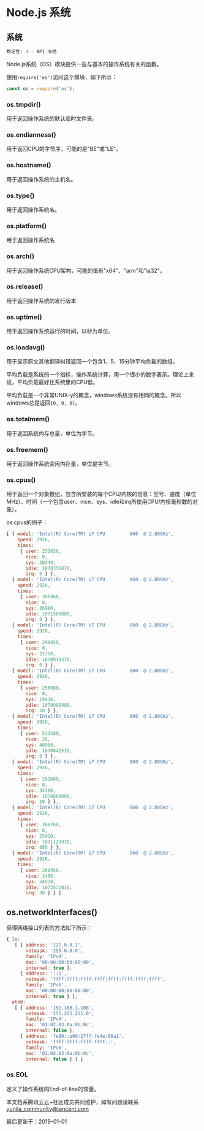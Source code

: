 # Node.js 系统

## 系统

```js
稳定性: 4 - API 冻结
```

Node.js系统（OS）模块提供一些与基本的操作系统有关的函数。

使用`require('os')`访问这个模块，如下所示：

```js
const os = require('os');
```

### os.tmpdir()

用于返回操作系统的默认临时文件夹。

### os.endianness()

用于返回CPU的字节序，可能的是"BE"或"LE"。

### os.hostname()

用于返回操作系统的主机名。

### os.type()

用于返回操作系统名。

### os.platform()

用于返回操作系统名

### os.arch()

用于返回操作系统CPU架构，可能的值有"x64"、"arm"和"ia32"。

### os.release()

用于返回操作系统的发行版本

### os.uptime()

用于返回操作系统运行的时间，以秒为单位。

### os.loadavg()

用于显示原文其他翻译纠错返回一个包含1、5、15分钟平均负载的数组。

平均负载是系统的一个指标，操作系统计算，用一个很小的数字表示。理论上来说，平均负载最好比系统里的CPU低。

平均负载是一个非常UNIX-y的概念，windows系统没有相同的概念。所以windows总是返回`[0, 0, 0]`。

### os.totalmem()

用于返回系统内存总量，单位为字节。

### os.freemem()

用于返回操作系统空闲内存量，单位是字节。

### os.cpus()

用于返回一个对象数组，包含所安装的每个CPU/内核的信息：型号、速度（单位 MHz）、时间（一个包含user、nice、sys、idle和irq所使用CPU/内核毫秒数的对象）。

os.cpus的例子：

```js
[ { model: 'Intel(R) Core(TM) i7 CPU         860  @ 2.80GHz',
    speed: 2926,
    times:
     { user: 252020,
       nice: 0,
       sys: 30340,
       idle: 1070356870,
       irq: 0 } },
  { model: 'Intel(R) Core(TM) i7 CPU         860  @ 2.80GHz',
    speed: 2926,
    times:
     { user: 306960,
       nice: 0,
       sys: 26980,
       idle: 1071569080,
       irq: 0 } },
  { model: 'Intel(R) Core(TM) i7 CPU         860  @ 2.80GHz',
    speed: 2926,
    times:
     { user: 248450,
       nice: 0,
       sys: 21750,
       idle: 1070919370,
       irq: 0 } },
  { model: 'Intel(R) Core(TM) i7 CPU         860  @ 2.80GHz',
    speed: 2926,
    times:
     { user: 256880,
       nice: 0,
       sys: 19430,
       idle: 1070905480,
       irq: 20 } },
  { model: 'Intel(R) Core(TM) i7 CPU         860  @ 2.80GHz',
    speed: 2926,
    times:
     { user: 511580,
       nice: 20,
       sys: 40900,
       idle: 1070842510,
       irq: 0 } },
  { model: 'Intel(R) Core(TM) i7 CPU         860  @ 2.80GHz',
    speed: 2926,
    times:
     { user: 291660,
       nice: 0,
       sys: 34360,
       idle: 1070888000,
       irq: 10 } },
  { model: 'Intel(R) Core(TM) i7 CPU         860  @ 2.80GHz',
    speed: 2926,
    times:
     { user: 308260,
       nice: 0,
       sys: 55410,
       idle: 1071129970,
       irq: 880 } },
  { model: 'Intel(R) Core(TM) i7 CPU         860  @ 2.80GHz',
    speed: 2926,
    times:
     { user: 266450,
       nice: 1480,
       sys: 34920,
       idle: 1072572010,
       irq: 30 } } ]
```

## os.networkInterfaces()

获得网络接口列表的方法如下所示：

```js
{ lo:
   [ { address: '127.0.0.1',
       netmask: '255.0.0.0',
       family: 'IPv4',
       mac: '00:00:00:00:00:00',
       internal: true },
     { address: '::1',
       netmask: 'ffff:ffff:ffff:ffff:ffff:ffff:ffff:ffff',
       family: 'IPv6',
       mac: '00:00:00:00:00:00',
       internal: true } ],
  eth0:
   [ { address: '192.168.1.108',
       netmask: '255.255.255.0',
       family: 'IPv4',
       mac: '01:02:03:0a:0b:0c',
       internal: false },
     { address: 'fe80::a00:27ff:fe4e:66a1',
       netmask: 'ffff:ffff:ffff:ffff::',
       family: 'IPv6',
       mac: '01:02:03:0a:0b:0c',
       internal: false } ] }
```

### os.EOL

定义了操作系统的End-of-line的常量。

本文档系腾讯云云+社区成员共同维护，如有问题请联系 yunjia_community@tencent.com

最后更新于：2019-01-01